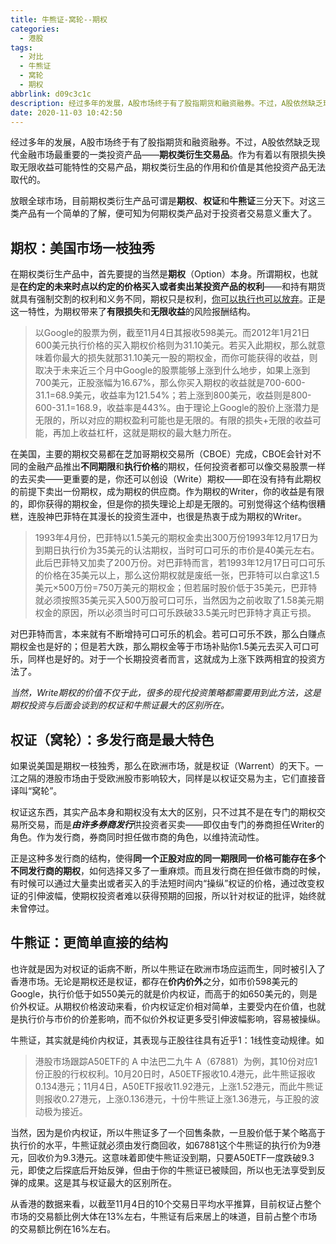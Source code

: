```yaml
---
title: 牛熊证-窝轮--期权
categories:
  - 港股
tags:
  - 对比
  - 牛熊证
  - 窝轮
  - 期权
abbrlink: d09c3c1c
description: 经过多年的发展，A股市场终于有了股指期货和融资融券。不过，A股依然缺乏现代金融市场最重要的一类投资产品——**期权类衍生交易品**。作为有着以有限损失换取无限收益可能特性的交易产品，期权类衍生品的作用和价值是其他投资产品无法取代的。
date: 2020-11-03 10:42:50
---
```


经过多年的发展，A股市场终于有了股指期货和融资融券。不过，A股依然缺乏现代金融市场最重要的一类投资产品——**期权类衍生交易品**。作为有着以有限损失换取无限收益可能特性的交易产品，期权类衍生品的作用和价值是其他投资产品无法取代的。

<!-- more -->



放眼全球市场，目前期权类衍生产品可谓是**期权**、**权证**和**牛熊证**三分天下。对这三类产品有一个简单的了解，便可知为何期权类产品对于投资者交易意义重大了。



## 期权：美国市场一枝独秀

在期权类衍生产品中，首先要提的当然是**期权**（Option）本身。所谓期权，也就是**在约定的未来时点以约定的价格买入或者卖出某投资产品的权利**——和持有期货就具有强制交割的权利和义务不同，期权只是权利，<u>你可以执行也可以放弃</u>。正是这一特性，为期权带来了**有限损失**和**无限收益**的风险报酬结构。

> 以Google的股票为例，截至11月4日其报收598美元。而2012年1月21日600美元执行价格的买入期权价格则为31.10美元。若买入此期权，那么就意味着你最大的损失就那31.10美元一股的期权金，而你可能获得的收益，则取决于未来近三个月中Google的股票能够上涨到什么地步，如果上涨到700美元，正股涨幅为16.67%，那么你买入期权的收益就是700-600-31.1=68.9美元，收益率为121.54%；若上涨到800美元，收益则是800-600-31.1=168.9，收益率是443%。由于理论上Google的股价上涨潜力是无限的，所以对应的期权盈利可能也是无限的。有限的损失+无限的收益可能，再加上收益杠杆，这就是期权的最大魅力所在。

在美国，主要的期权交易都在芝加哥期权交易所（CBOE）完成，CBOE会针对不同的金融产品推出**不同期限**和**执行价格**的期权，任何投资者都可以像交易股票一样的去买卖——更重要的是，你还可以创设（Write）期权——即在没有持有此期权的前提下卖出一份期权，成为期权的供应商。作为期权的Writer，你的收益是有限的，即你获得的期权金，但是你的损失理论上却是无限的。可别觉得这个结构很糟糕，连股神巴菲特在其漫长的投资生涯中，也很是热衷于成为期权的Writer。

> 1993年4月份，巴菲特以1.5美元的期权金卖出300万份1993年12月17日为到期日执行价为35美元的认沽期权，当时可口可乐的市价是40美元左右。此后巴菲特又加卖了200万份。对巴菲特而言，若1993年12月17日可口可乐的价格在35美元以上，那么这份期权就是废纸一张，巴菲特可以白拿这1.5美元×500万份=750万美元的期权金；但若届时股价低于35美元，巴菲特就必须按照35美元买入500万股可口可乐，当然因为之前收取了1.58美元期权金的原因，所以必须当时可口可乐跌破33.5美元时巴菲特才真正亏损。

对巴菲特而言，本来就有不断增持可口可乐的机会。若可口可乐不跌，那么白赚点期权金也是好的；但是若大跌，那么期权金等于市场补贴你1.5美元去买入可口可乐，同样也是好的。对于一个长期投资者而言，这就成为上涨下跌两相宜的投资方法了。

*当然，Write期权的价值不仅于此，很多的现代投资策略都需要用到此方法，这是期权投资与后面会谈到的权证和牛熊证最大的区别所在。*

## 权证（窝轮）：多发行商是最大特色

如果说美国是期权一枝独秀，那么在欧洲市场，就是权证（Warrent）的天下。一江之隔的港股市场由于受欧洲股市影响较大，同样是以权证交易为主，它们直接音译叫“窝轮”。

权证这东西，其实产品本身和期权没有太大的区别，只不过其不是在专门的期权交易所交易，而是***由许多券商发行***供投资者买卖——即仅由专门的券商担任Writer的角色。作为发行商，券商同时担任做市商的角色，以维持流动性。

正是这种多发行商的结构，使得**同一个正股对应的同一期限同一价格可能存在多个不同发行商的期权**，如何选择又多了一重麻烦。而且发行商在担任做市商的时候，有时候可以通过大量卖出或者买入的手法短时间内“操纵”权证的价格，通过改变权证的引伸波幅，使期权投资者难以获得预期的回报，所以针对权证的批评，始终就未曾停过。

## 牛熊证：更简单直接的结构

也许就是因为对权证的诟病不断，所以牛熊证在欧洲市场应运而生，同时被引入了香港市场。无论是期权还是权证，都存在**价内价外**之分，如市价598美元的Google，执行价低于如550美元的就是价内权证，而高于的如650美元的，则是价外权证。从期权价格波动来看，价内权证定价相对简单，主要受内在价值，也就是执行价与市价的价差影响，而不似价外权证更多受引伸波幅影响，容易被操纵。

牛熊证，其实就是纯价内权证，其表现与正股往往具有近乎1：1线性变动规律。如

> 港股市场跟踪A50ETF的 A 中法巴二九牛 A（67881）为例，其10份对应1份正股的行权权利。10月20日时，A50ETF报收10.4港元，此牛熊证报收0.134港元；11月4日，A50ETF报收11.92港元，上涨1.52港元，而此牛熊证则报收0.27港元，上涨0.136港元，十份牛熊证上涨1.36港元，与正股的波动极为接近。


当然，因为是价内权证，所以牛熊证多了一个回售条款，一旦股价低于某个略高于执行价的水平，牛熊证就必须由发行商回收，如67881这个牛熊证的执行价为9港元，回收价为9.3港元。这意味着即使牛熊证没到期，只要A50ETF一度跌破9.3元，即使之后探底后开始反弹，但由于你的牛熊证已被赎回，所以也无法享受到反弹的成果。这是其与权证最大的区别所在。

从香港的数据来看，以截至11月4日的10个交易日平均水平推算，目前权证占整个市场的交易额比例大体在13%左右，牛熊证有后来居上的味道，目前占整个市场的交易额比例在16%左右。